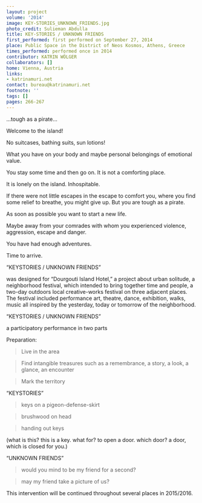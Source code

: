 ```yaml
---
layout: project
volume: '2014'
image: KEY-STORIES_UNKNOWN_FRIENDS.jpg
photo_credit: Sulieman Abdulla
title: KEY-STORIES / UNKNOWN FRIENDS
first_performed: first performed on September 27, 2014
place: Public Space in the District of Neos Kosmos, Athens, Greece
times_performed: performed once in 2014
contributor: KATRIN WÖLGER
collaborators: []
home: Vienna, Austria
links:
- katrinamuri.net
contact: bureau@katrinamuri.net
footnote: ''
tags: []
pages: 266-267
---
```


…tough as a pirate…

Welcome to the island!

No suitcases, bathing suits, sun lotions!

What you have on your body and maybe personal belongings of emotional value.

You stay some time and then go on. It is not a comforting place.

It is lonely on the island. Inhospitable.

If there were not little escapes in the escape to comfort you, where you find some relief to breathe, you might give up. But you are tough as a pirate.

As soon as possible you want to start a new life.

Maybe away from your comrades with whom you experienced violence, aggression, escape and danger.

You have had enough adventures.

Time to arrive.

“KEYSTORIES / UNKNOWN FRIENDS”

was designed for “Dourgouti Island Hotel,” a project about urban solitude, a neighborhood festival, which intended to bring together time and people, a two-day outdoors local creative-works festival on three adjacent places. The festival included performance art, theatre, dance, exhibition, walks, music all inspired by the yesterday, today or tomorrow of the neighborhood.

“KEYSTORIES / UNKNOWN FRIENDS”

a participatory performance in two parts

Preparation:

> Live in the area

> Find intangible treasures such as a remembrance, a story, a look, a glance, an encounter

> Mark the territory

“KEYSTORIES”

>keys on a pigeon-defense-skirt

>brushwood on head

>handing out keys

(what is this? this is a key. what for? to open a door. which door? a door, which is closed for you.)

“UNKNOWN FRIENDS”

>would you mind to be my friend for a second?

>may my friend take a picture of us?

This intervention will be continued throughout several places in 2015/2016.
